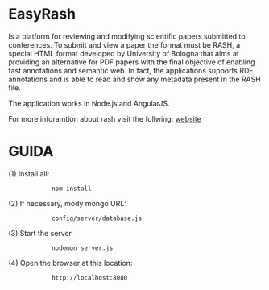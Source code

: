 # EasyRash
Is a platform for reviewing and modifying scientific papers submitted to conferences. To submit and view a paper the format must be RASH, a special HTML format developed by University of Bologna that aims at providing an alternative for PDF papers with the final objective of enabling fast annotations and semantic web. In fact, the applications supports RDF annotations and is able to read and show any metadata present in the RASH file. 

The application works in Node.js and AngularJS. 

For more inforamtion about rash visit the follwing: [website](https://github.com/essepuntato/rash)

# GUIDA

(1) Install all:

                npm install


(2) If necessary, mody mongo URL:

                config/server/database.js


(3) Start the server

                nodemon server.js


(4) Open the browser at this location:

                http://localhost:8080
